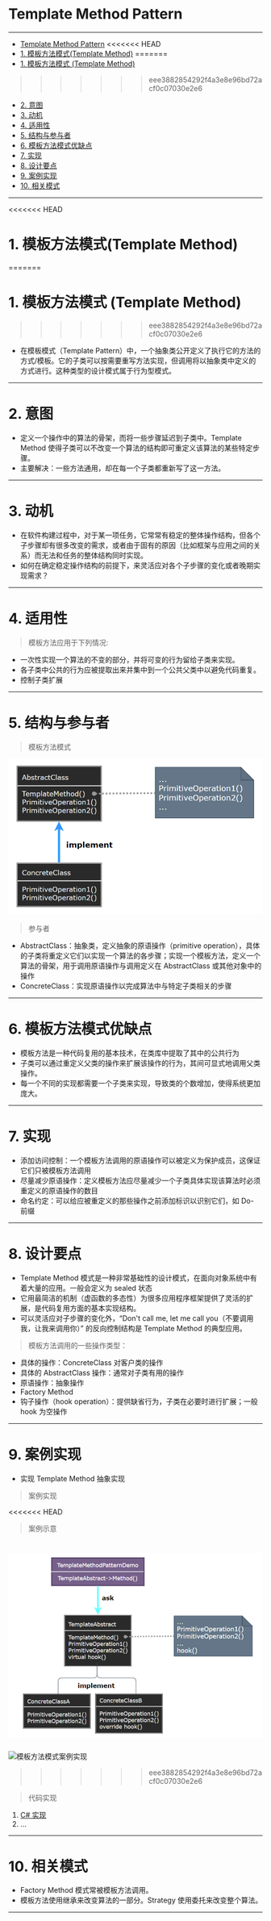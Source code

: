 # Template Method Pattern

---

- [Template Method Pattern](#template-method-pattern)
<<<<<<< HEAD
- [1. 模板方法模式(Template Method)](#1-模板方法模式template-method)
=======
- [1. 模板方法模式 (Template Method)](#1-模板方法模式-template-method)
>>>>>>> eee3882854292f4a3e8e96bd72acf0c07030e2e6
- [2. 意图](#2-意图)
- [3. 动机](#3-动机)
- [4. 适用性](#4-适用性)
- [5. 结构与参与者](#5-结构与参与者)
- [6. 模板方法模式优缺点](#6-模板方法模式优缺点)
- [7. 实现](#7-实现)
- [8. 设计要点](#8-设计要点)
- [9. 案例实现](#9-案例实现)
- [10. 相关模式](#10-相关模式)

---
<<<<<<< HEAD
# 1. 模板方法模式(Template Method)

=======
# 1. 模板方法模式 (Template Method)
>>>>>>> eee3882854292f4a3e8e96bd72acf0c07030e2e6

- 在模板模式（Template Pattern）中，一个抽象类公开定义了执行它的方法的方式/模板。它的子类可以按需要重写方法实现，但调用将以抽象类中定义的方式进行。这种类型的设计模式属于行为型模式。

---
# 2. 意图

- 定义一个操作中的算法的骨架，而将一些步骤延迟到子类中。Template Method 使得子类可以不改变一个算法的结构即可重定义该算法的某些特定步骤。
- 主要解决：一些方法通用，却在每一个子类都重新写了这一方法。

---
# 3. 动机

- 在软件构建过程中，对于某一项任务，它常常有稳定的整体操作结构，但各个子步骤却有很多改变的需求，或者由于固有的原因（比如框架与应用之间的关系）而无法和任务的整体结构同时实现。
- 如何在确定稳定操作结构的前提下，来灵活应对各个子步骤的变化或者晚期实现需求？

---
# 4. 适用性

> 模板方法应用于下列情况:

- 一次性实现一个算法的不变的部分，并将可变的行为留给子类来实现。
- 各子类中公共的行为应被提取出来并集中到一个公共父类中以避免代码重复。
- 控制子类扩展

---
# 5. 结构与参与者

> 模板方法模式

  ![模板方法模式](img/模板方法模式设计.png)

> 参与者

- AbstractClass：抽象类，定义抽象的原语操作（primitive operation），具体的子类将重定义它们以实现一个算法的各步骤；实现一个模板方法，定义一个算法的骨架，用于调用原语操作与调用定义在 AbstractClass 或其他对象中的操作
- ConcreteClass：实现原语操作以完成算法中与特定子类相关的步骤

---
# 6. 模板方法模式优缺点

- 模板方法是一种代码复用的基本技术，在类库中提取了其中的公共行为
- 子类可以通过重定义父类的操作来扩展该操作的行为，其间可显式地调用父类操作。
- 每一个不同的实现都需要一个子类来实现，导致类的个数增加，使得系统更加庞大。

---
# 7. 实现

- 添加访问控制：一个模板方法调用的原语操作可以被定义为保护成员，这保证它们只被模板方法调用
- 尽量减少原语操作：定义模板方法应尽量减少一个子类具体实现该算法时必须重定义的原语操作的数目
- 命名约定：可以给应被重定义的那些操作之前添加标识以识别它们，如 Do- 前缀

---
# 8. 设计要点

- Template Method 模式是一种非常基础性的设计模式，在面向对象系统中有着大量的应用。一般会定义为 sealed 状态
- 它用最简洁的机制（虚函数的多态性）为很多应用程序框架提供了灵活的扩展，是代码复用方面的基本实现结构。
- 可以灵活应对子步骤的变化外，“Don't call me, let me call you（不要调用我，让我来调用你）” 的反向控制结构是 Template Method 的典型应用。

> 模板方法调用的一些操作类型：

- 具体的操作：ConcreteClass 对客户类的操作
- 具体的 AbstractClass 操作：通常对子类有用的操作
- 原语操作：抽象操作
- Factory Method
- 钩子操作（hook operation）：提供缺省行为，子类在必要时进行扩展；一般 hook 为空操作

---
# 9. 案例实现

- 实现 Template Method 抽象实现

> 案例实现

<<<<<<< HEAD
> 案例示意

  ![案例](img/模板方法模式案例.png)
=======
  ![模板方法模式案例实现](./img/模板方法模式案例实现)
>>>>>>> eee3882854292f4a3e8e96bd72acf0c07030e2e6

> 代码实现

1. [C# 实现](./../【设计模式】程序参考/DesignPatterns%20For%20CSharp/Behavioral%20Patterns/Template%20Method/AbstractClass.cs)
2. ...

---
# 10. 相关模式

- Factory Method 模式常被模板方法调用。
- 模板方法使用继承来改变算法的一部分。Strategy 使用委托来改变整个算法。

---